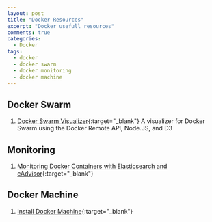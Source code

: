 ```yaml
---
layout: post
title: "Docker Resources"
excerpt: "Docker usefull resources"
comments: true
categories:
  - Docker
tags: 
  - docker
  - docker swarm
  - docker monitoring
  - docker machine
---
```


## Docker Swarm
1. [Docker Swarm Visualizer](https://github.com/ManoMarks/docker-swarm-visualizer){:target="_blank"} A visualizer for Docker Swarm using the Docker Remote API, Node.JS, and D3

## Monitoring
1. [Monitoring Docker Containers with Elasticsearch and cAdvisor](https://blog.codeship.com/monitoring-docker-containers-with-elasticsearch-and-cadvisor/){:target="_blank"}

## Docker Machine
1. [Install Docker Machine](https://docs.docker.com/machine/install-machine/){:target="_blank"}
